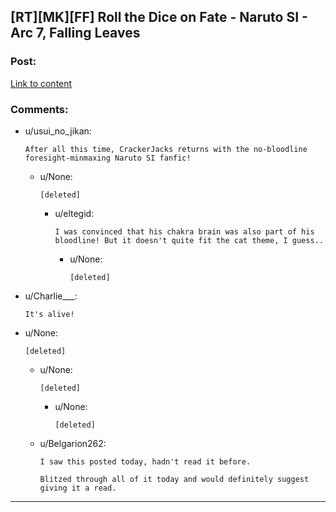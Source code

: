 ## [RT][MK][FF] Roll the Dice on Fate - Naruto SI - Arc 7, Falling Leaves

### Post:

[Link to content](https://forums.spacebattles.com/posts/43108351/)

### Comments:

- u/usui_no_jikan:
  ```
  After all this time, CrackerJacks returns with the no-bloodline foresight-minmaxing Naruto SI fanfic!
  ```

  - u/None:
    ```
    [deleted]
    ```

    - u/eltegid:
      ```
      I was convinced that his chakra brain was also part of his bloodline! But it doesn't quite fit the cat theme, I guess..
      ```

      - u/None:
        ```
        [deleted]
        ```

- u/Charlie___:
  ```
  It's alive!
  ```

- u/None:
  ```
  [deleted]
  ```

  - u/None:
    ```
    [deleted]
    ```

    - u/None:
      ```
      [deleted]
      ```

  - u/Belgarion262:
    ```
    I saw this posted today, hadn't read it before.

    Blitzed through all of it today and would definitely suggest giving it a read.
    ```

---

